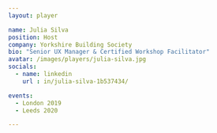 ```yaml
---
layout: player

name: Julia Silva
position: Host
company: Yorkshire Building Society
bio: "Senior UX Manager & Certified Workshop Facilitator"
avatar: /images/players/julia-silva.jpg
socials:
  - name: linkedin
    url : in/julia-silva-1b537434/

events:
  - London 2019
  - Leeds 2020

---
```

